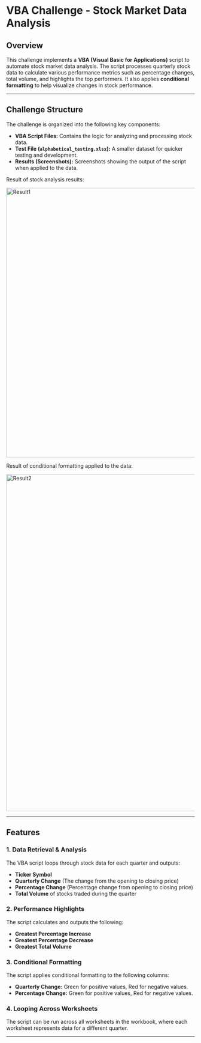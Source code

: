 # **VBA Challenge - Stock Market Data Analysis**

## **Overview**

This challenge implements a **VBA (Visual Basic for Applications)** script to automate stock market data analysis. The script processes quarterly stock data to calculate various performance metrics such as percentage changes, total volume, and highlights the top performers. It also applies **conditional formatting** to help visualize changes in stock performance.

---

## **Challenge Structure**

The challenge is organized into the following key components:

- **VBA Script Files:** Contains the logic for analyzing and processing stock data.
- **Test File (`alphabetical_testing.xlsx`):** A smaller dataset for quicker testing and development.
- **Results (Screenshots):** Screenshots showing the output of the script when applied to the data.
  
Result of stock analysis results:

<img width="718" alt="Result1" src="https://github.com/user-attachments/assets/a7594d38-48b4-4676-8366-fe08a0c7ab5c" />

Result of conditional formatting applied to the data:

<img width="898" alt="Result2" src="https://github.com/user-attachments/assets/77e89683-3db4-4301-9b0e-f2c7d0f43044" />

---

## **Features**

### 1. **Data Retrieval & Analysis**

The VBA script loops through stock data for each quarter and outputs:

- **Ticker Symbol**
- **Quarterly Change** (The change from the opening to closing price)
- **Percentage Change** (Percentage change from opening to closing price)
- **Total Volume** of stocks traded during the quarter

### 2. **Performance Highlights**

The script calculates and outputs the following:

- **Greatest Percentage Increase**
- **Greatest Percentage Decrease**
- **Greatest Total Volume**

### 3. **Conditional Formatting**

The script applies conditional formatting to the following columns:

- **Quarterly Change:** Green for positive values, Red for negative values.
- **Percentage Change:** Green for positive values, Red for negative values.

### 4. **Looping Across Worksheets**

The script can be run across all worksheets in the workbook, where each worksheet represents data for a different quarter.

---




